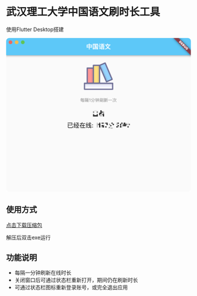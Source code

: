 # 武汉理工大学中国语文刷时长工具

使用Flutter Desktop搭建

![截图](asset/home.png)

## 使用方式

[点击下载压缩包](https://github.com/kcqnly/whut_zgyw/releases/download/v1.0.0/win-release.zip)

解压后双击exe运行

## 功能说明

- 每隔一分钟刷新在线时长
- 关闭窗口后可通过状态栏重新打开，期间仍在刷新时长
- 可通过状态栏图标重新登录账号，或完全退出应用

